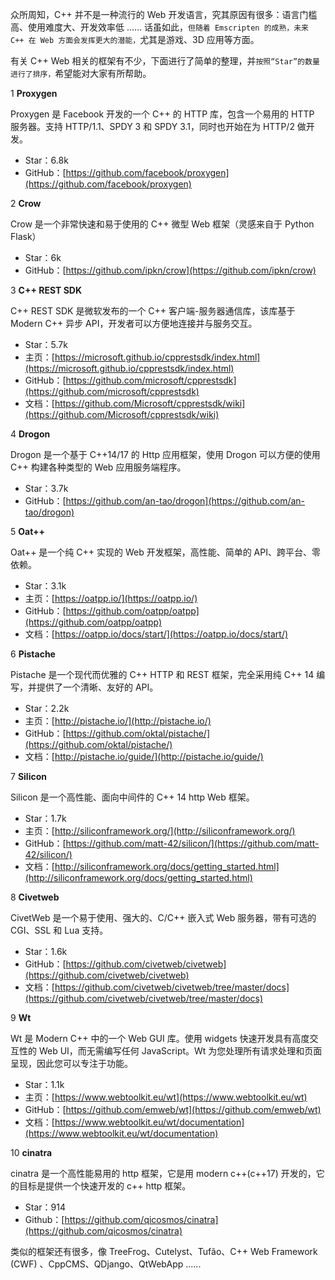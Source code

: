 众所周知，C++ 并不是一种流行的 Web 开发语言，究其原因有很多：语言门槛高、使用难度大、开发效率低 ...... 话虽如此，`但随着 Emscripten 的成熟，未来 C++ 在 Web 方面会发挥更大的潜能，`尤其是游戏、3D 应用等方面。

有关 C++ Web 相关的框架有不少，下面进行了简单的整理，并`按照“Star”的数量进行了排序，`希望能对大家有所帮助。

1 **Proxygen**

Proxygen 是 Facebook 开发的一个 C++ 的 HTTP 库，包含一个易用的 HTTP 服务器。支持 HTTP/1.1、SPDY 3 和 SPDY 3.1，同时也开始在为 HTTP/2 做开发。

- Star：6.8k
- GitHub：[https://github.com/facebook/proxygen](https://github.com/facebook/proxygen)

2 **Crow**

Crow 是一个非常快速和易于使用的 C++ 微型 Web 框架（灵感来自于 Python Flask）

- Star：6k
- GitHub：[https://github.com/ipkn/crow](https://github.com/ipkn/crow)

3 **C++ REST SDK**

C++ REST SDK 是微软发布的一个 C++ 客户端-服务器通信库，该库基于 Modern C++ 异步 API，开发者可以方便地连接并与服务交互。

- Star：5.7k
- 主页：[https://microsoft.github.io/cpprestsdk/index.html](https://microsoft.github.io/cpprestsdk/index.html)
- GitHub：[https://github.com/microsoft/cpprestsdk](https://github.com/microsoft/cpprestsdk)
- 文档：[https://github.com/Microsoft/cpprestsdk/wiki](https://github.com/Microsoft/cpprestsdk/wiki)

4 **Drogon**

Drogon 是一个基于 C++14/17 的 Http 应用框架，使用 Drogon 可以方便的使用 C++ 构建各种类型的 Web 应用服务端程序。

- Star：3.7k
- GitHub：[https://github.com/an-tao/drogon](https://github.com/an-tao/drogon)

5 **Oat++**

Oat++ 是一个纯 C++ 实现的 Web 开发框架，高性能、简单的 API、跨平台、零依赖。

- Star：3.1k
- 主页：[https://oatpp.io/](https://oatpp.io/)
- GitHub：[https://github.com/oatpp/oatpp](https://github.com/oatpp/oatpp)
- 文档：[https://oatpp.io/docs/start/](https://oatpp.io/docs/start/)

6 **Pistache**

Pistache 是一个现代而优雅的 C++ HTTP 和 REST 框架，完全采用纯 C++ 14 编写，并提供了一个清晰、友好的 API。

- Star：2.2k
- 主页：[http://pistache.io/](http://pistache.io/)
- GitHub：[https://github.com/oktal/pistache/](https://github.com/oktal/pistache/)
- 文档：[http://pistache.io/guide/](http://pistache.io/guide/)

7 **Silicon**

Silicon 是一个高性能、面向中间件的 C++ 14 http Web 框架。

- Star：1.7k
- 主页：[http://siliconframework.org/](http://siliconframework.org/)
- GitHub：[https://github.com/matt-42/silicon/](https://github.com/matt-42/silicon/)
- 文档：[http://siliconframework.org/docs/getting_started.html](http://siliconframework.org/docs/getting_started.html)

8 **Civetweb**

CivetWeb 是一个易于使用、强大的、C/C++ 嵌入式 Web 服务器，带有可选的 CGI、SSL 和 Lua 支持。

- Star：1.6k
- GitHub：[https://github.com/civetweb/civetweb](https://github.com/civetweb/civetweb)
- 文档：[https://github.com/civetweb/civetweb/tree/master/docs](https://github.com/civetweb/civetweb/tree/master/docs)

9 **Wt**

Wt 是 Modern C++ 中的一个 Web GUI 库。使用 widgets 快速开发具有高度交互性的 Web UI，而无需编写任何 JavaScript。Wt 为您处理所有请求处理和页面呈现，因此您可以专注于功能。

- Star：1.1k
- 主页：[https://www.webtoolkit.eu/wt](https://www.webtoolkit.eu/wt)
- GitHub：[https://github.com/emweb/wt](https://github.com/emweb/wt)
- 文档：[https://www.webtoolkit.eu/wt/documentation](https://www.webtoolkit.eu/wt/documentation)

10 **cinatra**

cinatra 是一个高性能易用的 http 框架，它是用 modern c++(c++17) 开发的，它的目标是提供一个快速开发的 c++ http 框架。

- Star：914
- Github：[https://github.com/qicosmos/cinatra](https://github.com/qicosmos/cinatra)

类似的框架还有很多，像 TreeFrog、Cutelyst、Tufão、C++ Web Framework (CWF) 、CppCMS、QDjango、QtWebApp ......
